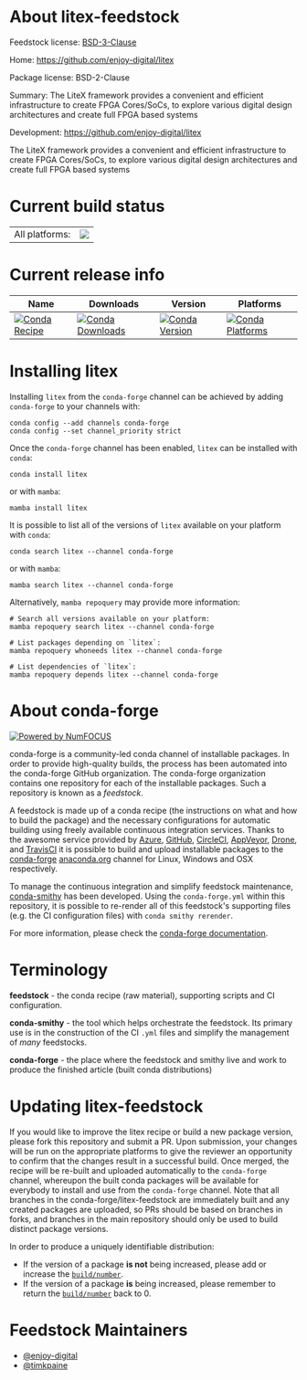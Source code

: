 About litex-feedstock
=====================

Feedstock license: [BSD-3-Clause](https://github.com/conda-forge/litex-feedstock/blob/main/LICENSE.txt)

Home: https://github.com/enjoy-digital/litex

Package license: BSD-2-Clause

Summary: The LiteX framework provides a convenient and efficient infrastructure to create FPGA Cores/SoCs, to explore various digital design architectures and create full FPGA based systems

Development: https://github.com/enjoy-digital/litex

The LiteX framework provides a convenient and efficient infrastructure to create FPGA Cores/SoCs, to explore various digital design architectures and create full FPGA based systems


Current build status
====================


<table><tr><td>All platforms:</td>
    <td>
      <a href="https://dev.azure.com/conda-forge/feedstock-builds/_build/latest?definitionId=18946&branchName=main">
        <img src="https://dev.azure.com/conda-forge/feedstock-builds/_apis/build/status/litex-feedstock?branchName=main">
      </a>
    </td>
  </tr>
</table>

Current release info
====================

| Name | Downloads | Version | Platforms |
| --- | --- | --- | --- |
| [![Conda Recipe](https://img.shields.io/badge/recipe-litex-green.svg)](https://anaconda.org/conda-forge/litex) | [![Conda Downloads](https://img.shields.io/conda/dn/conda-forge/litex.svg)](https://anaconda.org/conda-forge/litex) | [![Conda Version](https://img.shields.io/conda/vn/conda-forge/litex.svg)](https://anaconda.org/conda-forge/litex) | [![Conda Platforms](https://img.shields.io/conda/pn/conda-forge/litex.svg)](https://anaconda.org/conda-forge/litex) |

Installing litex
================

Installing `litex` from the `conda-forge` channel can be achieved by adding `conda-forge` to your channels with:

```
conda config --add channels conda-forge
conda config --set channel_priority strict
```

Once the `conda-forge` channel has been enabled, `litex` can be installed with `conda`:

```
conda install litex
```

or with `mamba`:

```
mamba install litex
```

It is possible to list all of the versions of `litex` available on your platform with `conda`:

```
conda search litex --channel conda-forge
```

or with `mamba`:

```
mamba search litex --channel conda-forge
```

Alternatively, `mamba repoquery` may provide more information:

```
# Search all versions available on your platform:
mamba repoquery search litex --channel conda-forge

# List packages depending on `litex`:
mamba repoquery whoneeds litex --channel conda-forge

# List dependencies of `litex`:
mamba repoquery depends litex --channel conda-forge
```


About conda-forge
=================

[![Powered by
NumFOCUS](https://img.shields.io/badge/powered%20by-NumFOCUS-orange.svg?style=flat&colorA=E1523D&colorB=007D8A)](https://numfocus.org)

conda-forge is a community-led conda channel of installable packages.
In order to provide high-quality builds, the process has been automated into the
conda-forge GitHub organization. The conda-forge organization contains one repository
for each of the installable packages. Such a repository is known as a *feedstock*.

A feedstock is made up of a conda recipe (the instructions on what and how to build
the package) and the necessary configurations for automatic building using freely
available continuous integration services. Thanks to the awesome service provided by
[Azure](https://azure.microsoft.com/en-us/services/devops/), [GitHub](https://github.com/),
[CircleCI](https://circleci.com/), [AppVeyor](https://www.appveyor.com/),
[Drone](https://cloud.drone.io/welcome), and [TravisCI](https://travis-ci.com/)
it is possible to build and upload installable packages to the
[conda-forge](https://anaconda.org/conda-forge) [anaconda.org](https://anaconda.org/)
channel for Linux, Windows and OSX respectively.

To manage the continuous integration and simplify feedstock maintenance,
[conda-smithy](https://github.com/conda-forge/conda-smithy) has been developed.
Using the ``conda-forge.yml`` within this repository, it is possible to re-render all of
this feedstock's supporting files (e.g. the CI configuration files) with ``conda smithy rerender``.

For more information, please check the [conda-forge documentation](https://conda-forge.org/docs/).

Terminology
===========

**feedstock** - the conda recipe (raw material), supporting scripts and CI configuration.

**conda-smithy** - the tool which helps orchestrate the feedstock.
                   Its primary use is in the construction of the CI ``.yml`` files
                   and simplify the management of *many* feedstocks.

**conda-forge** - the place where the feedstock and smithy live and work to
                  produce the finished article (built conda distributions)


Updating litex-feedstock
========================

If you would like to improve the litex recipe or build a new
package version, please fork this repository and submit a PR. Upon submission,
your changes will be run on the appropriate platforms to give the reviewer an
opportunity to confirm that the changes result in a successful build. Once
merged, the recipe will be re-built and uploaded automatically to the
`conda-forge` channel, whereupon the built conda packages will be available for
everybody to install and use from the `conda-forge` channel.
Note that all branches in the conda-forge/litex-feedstock are
immediately built and any created packages are uploaded, so PRs should be based
on branches in forks, and branches in the main repository should only be used to
build distinct package versions.

In order to produce a uniquely identifiable distribution:
 * If the version of a package **is not** being increased, please add or increase
   the [``build/number``](https://docs.conda.io/projects/conda-build/en/latest/resources/define-metadata.html#build-number-and-string).
 * If the version of a package **is** being increased, please remember to return
   the [``build/number``](https://docs.conda.io/projects/conda-build/en/latest/resources/define-metadata.html#build-number-and-string)
   back to 0.

Feedstock Maintainers
=====================

* [@enjoy-digital](https://github.com/enjoy-digital/)
* [@timkpaine](https://github.com/timkpaine/)

